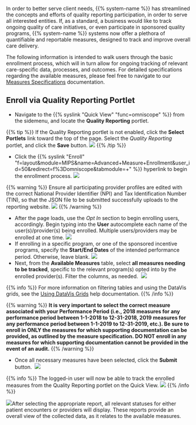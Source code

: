 In order to better serve client needs, {{% system-name %}} has streamlined the concepts and efforts of quality reporting participation, in order to serve all interested entities. If, as a standard, a business would like to track ongoing quality of care initiatives, or even participate in sponsored quality programs, {{% system-name %}} systems now offer a plethora of quantifiable and reportable measures, designed to track and improve overall care delivery.

The following information is intended to walk users through the basic enrollment process, which will in turn allow for ongoing tracking of relevant care-specific data, processes, and outcomes. For detailed specifications regarding the available measures, please feel free to navigate to our [Measures Specifications](https://confluence.mieweb.com/display/MIG/Measures) documentation.

## Enroll via Quality Reporting Portlet

* Navigate to the {{% syslink "Quick View" "func=omniscope" %}} from the sidemenu, and locate the <strong>Quality Reporting</strong> portlet.

{{% tip %}} If the Quality Reporting portlet is not enabled, click the **Select Portlets** link toward the top of the page. Select the *Quality Reporting* portlet, and click the **Save** button. ![](https://lh3.googleusercontent.com/Y6d1ahzFGjnNI8Cq3H2iWXQ_7zCwwfHJvBGgULcqo9pmTKEIg4rtq4fNU-9FW_GDHIjke-DcaXQl5SjViPOa3gCrJQPRv9RQYQz2hk22URgVGMGdVYGvpMmJdlnkQJNLme-GG9uJhJmxz3Z2-w) {{% /tip %}}

* Click the {{% syslink "Enroll" "f=layout&module=MIPS&name=Advanced+Measure+Enrollment&user_id=50&redirect=f%3Domniscope&tabmodule=+" %}} hyperlink to begin the enrollment process.    ![](https://lh6.googleusercontent.com/5LBvLpMv-gaFfKT8X9EdpPNC0oKtRGctxyWB18y5V33-WBNK-ZoWCkI4F7Wkv4YJRTUOpyx5A7z4AgD8m_IXvCQfK6hyjEKnXfgEGUrHhSN47fL817_kNdOYhl85AK73DhFiqc3uYo76uR10Xg)

{{% warning %}} Ensure all participating provider profiles are edited with the correct National Provider Identifier (NPI) and Tax Identification Number (TIN), so that the JSON file to be submitted successfully uploads to the reporting website. ![](https://lh3.googleusercontent.com/xyM2Iq8H3MNNJUCaaB7_3P0XC0Md6C1RdWROxAfnKTdFzUAw4Wq3pnsofLxj91CaVbAoKixTo4fTZCbEW1chEW5lQ_d5LR_aWH6DdS2-dnfOjvPN4-rzIDWos0T9x_yMOFocH0uT992-BNl4Ig) {{% /warning %}}

* After the page loads, use the <em>Opt In</em> section to begin enrolling users, accordingly. Begin typing into the <strong>User</strong> autocomplete each name of the user(s)/provider(s) being enrolled. Multiple users/providers may be enrolled at one time.    ![](https://lh6.googleusercontent.com/0eWnlR3Xn7snuC-A0exEjwHyaCmU3g17fdkOyd9-OAuKmF9QlkoPIs2B8VInH7On2tgdTV7GJRYd6z7UJH7lh1WLazncCQFFXJc2CLa_vVIV2MxiMPF_c3LrOdsnUoADA8usljH5wWynxovENw)
* If enrolling in a specific program, or one of the sponsored incentive programs, specify the <strong>Start/End Dates</strong> of the intended performance period. Otherwise, leave blank.    ![](https://lh5.googleusercontent.com/6CcGBksPnSRb00eB9xrvQDcw7RWzK42inToOleCp1RVZaBaLCeJ_RWrA31p9ZZbaxAzYXy11GRlBHjz7SaHqxsw0ibjpFmb6gI7_Wii3T-iAG7QmR77RiJ4FHbI9rMj0DkYCF23m54oGCJuGyQ)
* Next, from the <strong>Available Measures</strong> table, select <strong>all measures needing to be tracked</strong>, specific to the relevant program(s) opted into by the enrolled provider(s). Filter the columns, as needed.  ![](https://lh3.googleusercontent.com/TxrIi-vrikJjlp8HCYbZZoR7DEB3XAXt5jQyPOizAOW_9H8WJRk2qKrQd9GKDVnfbf8DvjAjEUTHi2QTiZ43QL9B04bEwvGAXkvp9DyBATKdRUlfhi1sfTiy7I_eUClEo0N6C4wB3Mx5WN7Kxw)

{{% info %}} For more information on filtering tables and using the DataVis grids, see the [Using DataVis Grids](https://confluence.mieweb.com/display/MIG/Using+DataVis+Grids+-+Data+Tools) help documentation. {{% /info %}}

{{% warning %}} **It is very important to select the correct measure associated with your Performance Period (i.e., 2018 measures for any performance period between 1-1-2018 to 12-31-2018, 2019 measures for any performance period between 1-1-2019 to 12-31-2019, etc.). Be sure to enroll in ONLY the measures for which supporting documentation can be provided, as outlined by the measure specification. DO NOT enroll in any measures for which supporting documentation cannot be provided in the event of an audit.** {{% /warning %}}

* Once all necessary measures have been selected, click the <strong>Submit</strong> button.  ![](https://lh5.googleusercontent.com/KvypXxdm8kn9kP4xtrnPR0sDD74VN7PGoHZe1F_bwL-mTHLdLGFIi-gz9I4UwSN8OMU37xW0bL7Ij94bUrbAydrwHo-j7E6WpuLDQ35hs4DEk4OBNJhWyrij6n577JOSNmT1keDjnCfVnBxR7g)

{{% info %}} The logged-in user will now be able to track the enrolled measures from the Quality Reporting portlet on the Quick View. ![](https://lh3.googleusercontent.com/yO-iEqdsv1znh8UgwtvYCHUh0EmZBE3YzavQW0ohy693dTOmNYMlodbjyNHy48WnzDw9XXTOQuVMW3iRIt0yDkYVTJ_UDGalrYmd99b8YgyHNSQnPHCyYdnJ2OVRQRWtotmArHKuFG8q0DfJNQ) {{% /info %}}

![](https://lh3.googleusercontent.com/X04Te8dqbGsD4OVxfdNJDk2CuK54cJgRxPHa-caIaebprMhW8ld6dyCEdjTKYRAfqIKgTA7LPzjqWZm0p1JJGUPptgIny_QLV6OsOzz0i2mTD7XZKf6OdVWl_Xu4flTxj7v8LZDLdjdBZCZD0g)After selecting the appropriate report, all relevant statuses for either patient encounters or providers will display. These reports provide an overall view of the collected data, as it relates to the available measures.

